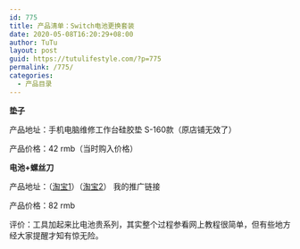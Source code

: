 ```yaml
---
id: 775
title: 产品清单：Switch电池更换套装
date: 2020-05-08T16:20:29+08:00
author: TuTu
layout: post
guid: https://tutulifestyle.com/?p=775
permalink: /775/
categories:
  - 产品目录
---
```

**垫子**

产品地址：手机电脑维修工作台硅胶垫 S-160款（原店铺无效了）

产品价格：42 rmb（当时购入价格）

**电池+螺丝刀**

产品地址：（[淘宝1](https://s.click.taobao.com/427byiv "淘宝1")）（[淘宝2](https://s.click.taobao.com/6eTayiv "淘宝2")） 我的推广链接

产品价格：82 rmb

评价：工具加起来比电池贵系列，其实整个过程参看网上教程很简单，但有些地方经大家提醒才知有惊无险。